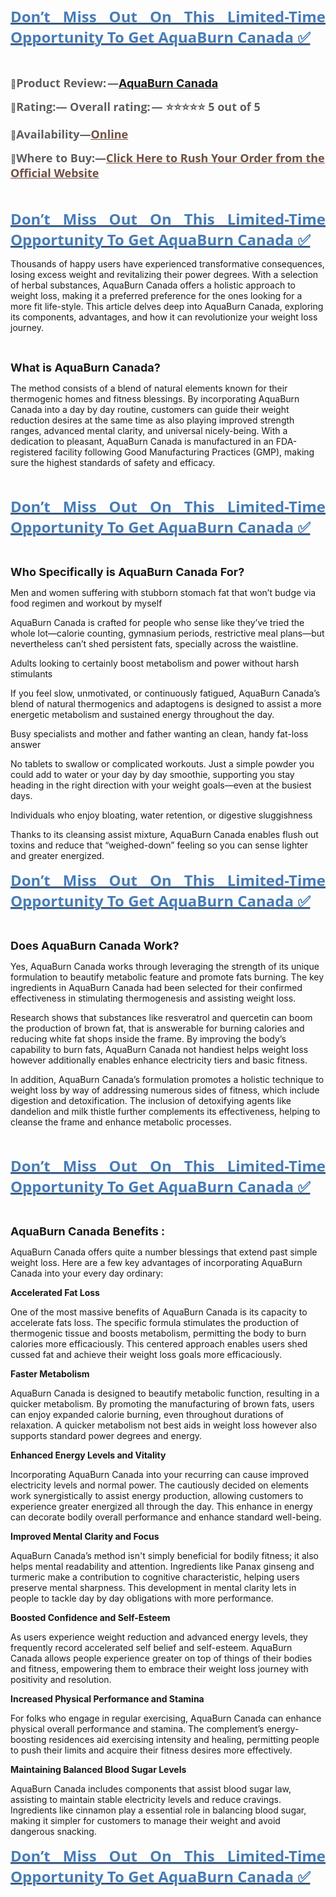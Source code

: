 <p align="justify"><strong><a href="https://martreporter.com/aquaburn-buy/"><span style="color: #477db8;"><span style="font-family: 'Segoe UI', 'Helvetica Neue', Helvetica, Roboto, Oxygen, Ubuntu, Cantarell, 'Fira Sans', 'Droid Sans', sans-serif;"><span style="font-size: x-large;"><u>Don&rsquo;t Miss Out On This Limited-Time Opportunity To Get AquaBurn Canada</u></span></span></span></a></strong><strong><a href="https://martreporter.com/aquaburn-buy/"><span style="color: #477db8;"><span style="font-family: 'Segoe UI', 'Helvetica Neue', Helvetica, Roboto, Oxygen, Ubuntu, Cantarell, 'Fira Sans', 'Droid Sans', sans-serif;"><span style="font-size: x-large;"><u> ✅</u></span></span></span></a></strong></p>
<p align="justify">&nbsp;</p>
<p align="left"><span style="color: #5e5e5e;">📣</span><strong><span style="color: #5e5e5e;"><span style="font-family: 'Open Sans', arial, sans-serif;"><span style="font-size: large;"><strong>Product Review: &mdash;</strong></span></span></span></strong><strong><a href="https://www.facebook.com/GetAquaBurnCanada/" target="_blank"><span style="font-size: large;">AquaBurn Canada</span></a></strong></p>
<p align="left"><span style="color: #5e5e5e;">📣</span><strong><span style="color: #5e5e5e;"><span style="font-family: 'Open Sans', arial, sans-serif;"><span style="font-size: large;"><strong>Rating:&mdash; Overall rating: &mdash; ⭐⭐⭐⭐⭐ 5 out of 5</strong></span></span></span></strong></p>
<p align="justify"><strong><span style="color: #5e5e5e;">📣</span></strong><strong><span style="color: #5e5e5e;"><span style="font-family: 'Open Sans', arial, sans-serif;"><span style="font-size: large;"><strong>Availability&mdash;</strong></span></span></span></strong><strong><a href="https://www.facebook.com/groups/aquaburncanadatry/"><span style="color: #704f43;"><span style="font-family: 'Open Sans', arial, sans-serif;"><span style="font-size: large;"><u><strong>Online</strong></u></span></span></span></a></strong></p>
<p align="left"><span style="color: #5e5e5e;">📣</span><strong><span style="color: #5e5e5e;"><span style="font-family: 'Open Sans', arial, sans-serif;"><span style="font-size: large;"><strong>Where to Buy:&mdash;</strong></span></span></span></strong><strong><a href="https://www.facebook.com/AquaBurnUS/"><span style="color: #704f43;"><span style="font-family: 'Open Sans', arial, sans-serif;"><span style="font-size: large;"><u><strong>Click Here to Rush Your Order from the Official Website</strong></u></span></span></span></a></strong></p>
<p align="left">&nbsp;</p>
<p align="justify"><a href="https://www.facebook.com/GetAquaBurnCanada/"><span style="color: #477db8;"><span style="font-family: 'Segoe UI', 'Helvetica Neue', Helvetica, Roboto, Oxygen, Ubuntu, Cantarell, 'Fira Sans', 'Droid Sans', sans-serif;"><span style="font-size: x-large;"><u><strong>Don&rsquo;t Miss Out On This Limited-Time Opportunity To Get AquaBurn Canada</strong></u></span></span></span></a><a href="https://www.facebook.com/GetAquaBurnCanada/"><span style="color: #477db8;"><span style="font-family: 'Segoe UI', 'Helvetica Neue', Helvetica, Roboto, Oxygen, Ubuntu, Cantarell, 'Fira Sans', 'Droid Sans', sans-serif;"><span style="font-size: x-large;"><u><strong><strong> ✅</strong></strong></u></span></span></span></a></p>
<p>Thousands of happy users have experienced transformative consequences, losing excess weight and revitalizing their power degrees. With a selection of herbal substances, AquaBurn Canada offers a holistic approach to weight loss, making it a preferred preference for the ones looking for a more fit life-style. This article delves deep into AquaBurn Canada, exploring its components, advantages, and how it can revolutionize your weight loss journey.</p>
<p>&nbsp;</p>
<p><span style="font-size: large;"><strong>What is AquaBurn Canada?</strong></span></p>
<p>The method consists of a blend of natural elements known for their thermogenic homes and fitness blessings. By incorporating AquaBurn Canada into a day by day routine, customers can guide their weight reduction desires at the same time as also playing improved strength ranges, advanced mental clarity, and universal nicely-being. With a dedication to pleasant, AquaBurn Canada is manufactured in an FDA-registered facility following Good Manufacturing Practices (GMP), making sure the highest standards of safety and efficacy.</p>
<p>&nbsp;</p>
<p align="justify"><a href="https://www.facebook.com/GetAquaBurnCanada/"><span style="color: #477db8;"><span style="font-family: 'Segoe UI', 'Helvetica Neue', Helvetica, Roboto, Oxygen, Ubuntu, Cantarell, 'Fira Sans', 'Droid Sans', sans-serif;"><span style="font-size: x-large;"><u><strong>Don&rsquo;t Miss Out On This Limited-Time Opportunity To Get AquaBurn Canada</strong></u></span></span></span></a><a href="https://www.facebook.com/GetAquaBurnCanada/"><span style="color: #477db8;"><span style="font-family: 'Segoe UI', 'Helvetica Neue', Helvetica, Roboto, Oxygen, Ubuntu, Cantarell, 'Fira Sans', 'Droid Sans', sans-serif;"><span style="font-size: x-large;"><u><strong><strong> ✅</strong></strong></u></span></span></span></a></p>
<p>&nbsp;</p>
<p><span style="font-size: large;"><strong>Who Specifically is AquaBurn Canada For?</strong></span></p>
<p>Men and women suffering with stubborn stomach fat that won&rsquo;t budge via food regimen and workout by myself</p>
<p>AquaBurn Canada is crafted for people who sense like they&rsquo;ve tried the whole lot&mdash;calorie counting, gymnasium periods, restrictive meal plans&mdash;but nevertheless can&rsquo;t shed persistent fats, specially across the waistline.</p>
<p>Adults looking to certainly boost metabolism and power without harsh stimulants</p>
<p>If you feel slow, unmotivated, or continuously fatigued, AquaBurn Canada&rsquo;s blend of natural thermogenics and adaptogens is designed to assist a more energetic metabolism and sustained energy throughout the day.</p>
<p>Busy specialists and mother and father wanting an clean, handy fat-loss answer</p>
<p>No tablets to swallow or complicated workouts. Just a simple powder you could add to water or your day by day smoothie, supporting you stay heading in the right direction with your weight goals&mdash;even at the busiest days.</p>
<p>Individuals who enjoy bloating, water retention, or digestive sluggishness</p>
<p>Thanks to its cleansing assist mixture, AquaBurn Canada enables flush out toxins and reduce that &ldquo;weighed-down&rdquo; feeling so you can sense lighter and greater energized.</p>
<p align="justify"><a href="https://www.facebook.com/GetAquaBurnCanada/"><span style="color: #477db8;"><span style="font-family: 'Segoe UI', 'Helvetica Neue', Helvetica, Roboto, Oxygen, Ubuntu, Cantarell, 'Fira Sans', 'Droid Sans', sans-serif;"><span style="font-size: x-large;"><u><strong>Don&rsquo;t Miss Out On This Limited-Time Opportunity To Get AquaBurn Canada</strong></u></span></span></span></a><a href="https://www.facebook.com/GetAquaBurnCanada/"><span style="color: #477db8;"><span style="font-family: 'Segoe UI', 'Helvetica Neue', Helvetica, Roboto, Oxygen, Ubuntu, Cantarell, 'Fira Sans', 'Droid Sans', sans-serif;"><span style="font-size: x-large;"><u><strong><strong> ✅</strong></strong></u></span></span></span></a></p>
<p align="justify">&nbsp;</p>
<p><span style="font-size: large;"><strong>Does AquaBurn Canada Work?</strong></span></p>
<p>Yes, AquaBurn Canada works through leveraging the strength of its unique formulation to beautify metabolic feature and promote fats burning. The key ingredients in AquaBurn Canada had been selected for their confirmed effectiveness in stimulating thermogenesis and assisting weight loss.</p>
<p>Research shows that substances like resveratrol and quercetin can boom the production of brown fat, that is answerable for burning calories and reducing white fat shops inside the frame. By improving the body&rsquo;s capability to burn fats, AquaBurn Canada not handiest helps weight loss however additionally enables enhance electricity tiers and basic fitness.</p>
<p>In addition, AquaBurn Canada&rsquo;s formulation promotes a holistic technique to weight loss by way of addressing numerous sides of fitness, which include digestion and detoxification. The inclusion of detoxifying agents like dandelion and milk thistle further complements its effectiveness, helping to cleanse the frame and enhance metabolic processes.</p>
<p>&nbsp;</p>
<p align="justify"><a href="https://www.facebook.com/GetAquaBurnCanada/"><span style="color: #477db8;"><span style="font-family: 'Segoe UI', 'Helvetica Neue', Helvetica, Roboto, Oxygen, Ubuntu, Cantarell, 'Fira Sans', 'Droid Sans', sans-serif;"><span style="font-size: x-large;"><u><strong>Don&rsquo;t Miss Out On This Limited-Time Opportunity To Get AquaBurn Canada</strong></u></span></span></span></a><a href="https://www.facebook.com/GetAquaBurnCanada/"><span style="color: #477db8;"><span style="font-family: 'Segoe UI', 'Helvetica Neue', Helvetica, Roboto, Oxygen, Ubuntu, Cantarell, 'Fira Sans', 'Droid Sans', sans-serif;"><span style="font-size: x-large;"><u><strong><strong> ✅</strong></strong></u></span></span></span></a></p>
<p align="justify">&nbsp;</p>
<p><span style="font-size: large;"><strong>AquaBurn Canada Benefits :</strong></span></p>
<p>AquaBurn Canada offers quite a number blessings that extend past simple weight loss. Here are a few key advantages of incorporating AquaBurn Canada into your every day ordinary:</p>
<p><strong>Accelerated Fat Loss</strong></p>
<p>One of the most massive benefits of AquaBurn Canada is its capacity to accelerate fats loss. The specific formula stimulates the production of thermogenic tissue and boosts metabolism, permitting the body to burn calories more efficaciously. This centered approach enables users shed cussed fat and achieve their weight loss goals more efficaciously.</p>
<p><strong>Faster Metabolism</strong></p>
<p>AquaBurn Canada is designed to beautify metabolic function, resulting in a quicker metabolism. By promoting the manufacturing of brown fats, users can enjoy expanded calorie burning, even throughout durations of relaxation. A quicker metabolism not best aids in weight loss however also supports standard power degrees and energy.</p>
<p><strong>Enhanced Energy Levels and Vitality</strong></p>
<p>Incorporating AquaBurn Canada into your recurring can cause improved electricity levels and normal power. The cautiously decided on elements work synergistically to assist energy production, allowing customers to experience greater energized all through the day. This enhance in energy can decorate bodily overall performance and enhance standard well-being.</p>
<p><strong>Improved Mental Clarity and Focus</strong></p>
<p>AquaBurn Canada&rsquo;s method isn't simply beneficial for bodily fitness; it also helps mental readability and attention. Ingredients like Panax ginseng and turmeric make a contribution to cognitive characteristic, helping users preserve mental sharpness. This development in mental clarity lets in people to tackle day by day obligations with more performance.</p>
<p><strong>Boosted Confidence and Self-Esteem</strong></p>
<p>As users experience weight reduction and advanced energy levels, they frequently record accelerated self belief and self-esteem. AquaBurn Canada allows people experience greater on top of things of their bodies and fitness, empowering them to embrace their weight loss journey with positivity and resolution.</p>
<p><strong>Increased Physical Performance and Stamina</strong></p>
<p>For folks who engage in regular exercising, AquaBurn Canada can enhance physical overall performance and stamina. The complement&rsquo;s energy-boosting residences aid exercising intensity and healing, permitting people to push their limits and acquire their fitness desires more effectively.</p>
<p><strong>Maintaining Balanced Blood Sugar Levels</strong></p>
<p>AquaBurn Canada includes components that assist blood sugar law, assisting to maintain stable electricity levels and reduce cravings. Ingredients like cinnamon play a essential role in balancing blood sugar, making it simpler for customers to manage their weight and avoid dangerous snacking.</p>
<p align="justify"><a href="https://www.facebook.com/GetAquaBurnCanada/"><span style="color: #477db8;"><span style="font-family: 'Segoe UI', 'Helvetica Neue', Helvetica, Roboto, Oxygen, Ubuntu, Cantarell, 'Fira Sans', 'Droid Sans', sans-serif;"><span style="font-size: x-large;"><u><strong>Don&rsquo;t Miss Out On This Limited-Time Opportunity To Get AquaBurn Canada</strong></u></span></span></span></a><a href="https://www.facebook.com/GetAquaBurnCanada/"><span style="color: #477db8;"><span style="font-family: 'Segoe UI', 'Helvetica Neue', Helvetica, Roboto, Oxygen, Ubuntu, Cantarell, 'Fira Sans', 'Droid Sans', sans-serif;"><span style="font-size: x-large;"><u><strong><strong> ✅</strong></strong></u></span></span></span></a></p>
